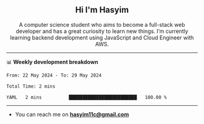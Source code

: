 <h2 align="center">Hi I'm Hasyim</h2>

<p align="center">A computer science student who aims to become a full-stack web developer and has a great curiosity to learn new things. I’m currently learning backend development using JavaScript and Cloud Engineer with AWS.</p>

---

📊 **Weekly development breakdown**

<!--START_SECTION:waka-->

```txt
From: 22 May 2024 - To: 29 May 2024

Total Time: 2 mins

YAML   2 mins          █████████████████████████   100.00 %
```

<!--END_SECTION:waka-->

---

- You can reach me on **hasyim11c@gmail.com**
